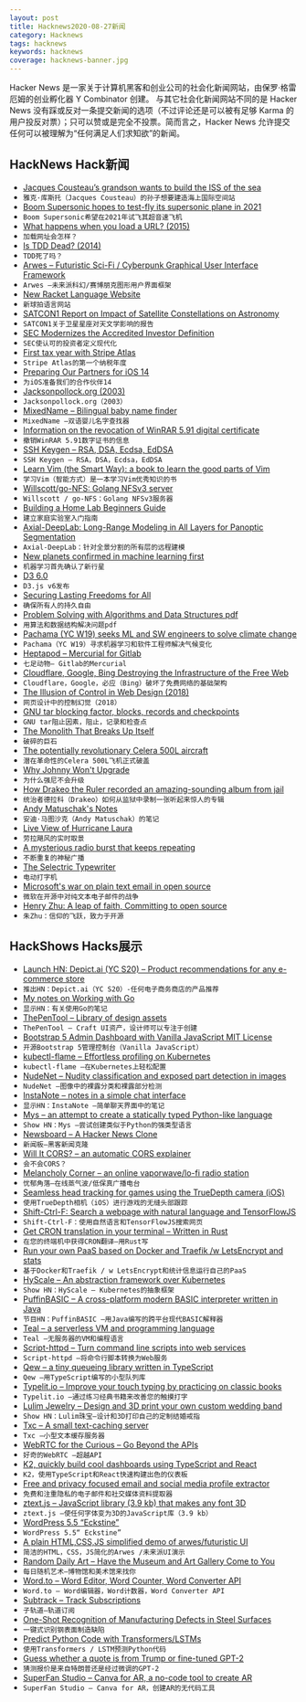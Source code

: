 ```yaml
---
layout: post
title: Hacknews2020-08-27新闻
category: Hacknews
tags: hacknews
keywords: hacknews
coverage: hacknews-banner.jpg
---
```


Hacker News 是一家关于计算机黑客和创业公司的社会化新闻网站，由保罗·格雷厄姆的创业孵化器 Y Combinator 创建。
与其它社会化新闻网站不同的是 Hacker News 没有踩或反对一条提交新闻的选项（不过评论还是可以被有足够 Karma 的用户投反对票）；只可以赞或是完全不投票。简而言之，Hacker News 允许提交任何可以被理解为“任何满足人们求知欲”的新闻。

## HackNews Hack新闻


- [Jacques Cousteau’s grandson wants to build the ISS of the sea](https://www.smithsonianmag.com/innovation/jacques-cousteaus-grandson-wants-to-build-international-space-station-of-the-sea-180975635/)
- `雅克·库斯托（Jacques Cousteau）的孙子想要建造海上国际空间站`
- [Boom Supersonic hopes to test-fly its supersonic plane in 2021](https://www.engadget.com/boom-supersonic-xb-1-2021-130025910.html)
- `Boom Supersonic希望在2021年试飞其超音速飞机`
- [What happens when you load a URL? (2015)](https://danluu.com/navigate-url/)
- `加载网址会怎样？ `
- [Is TDD Dead? (2014)](https://martinfowler.com/articles/is-tdd-dead/)
- `TDD死了吗？`
- [Arwes – Futuristic Sci-Fi / Cyberpunk Graphical User Interface Framework](https://arwes.dev)
- `Arwes –未来派科幻/赛博朋克图形用户界面框架`
- [New Racket Language Website](https://racket-lang.org/)
- `新球拍语言网站`
- [SATCON1 Report on Impact of Satellite Constellations on Astronomy](https://noirlab.edu/public/products/techdocs/techdoc003/)
- `SATCON1关于卫星星座对天文学影响的报告`
- [SEC Modernizes the Accredited Investor Definition](https://www.sec.gov/news/press-release/2020-191)
- `SEC使认可的投资者定义现代化`
- [First tax year with Stripe Atlas](https://tryhexadecimal.com/journal/business-taxes)
- `Stripe Atlas的第一个纳税年度`
- [Preparing Our Partners for iOS 14](https://www.facebook.com/business/news/preparing-our-partners-for-ios-14-launch/)
- `为iOS准备我们的合作伙伴14`
- [Jacksonpollock.org (2003)](https://jacksonpollock.org/)
- `Jacksonpollock.org（2003）`
- [MixedName – Bilingual baby name finder](https://mixedname.com/)
- `MixedName –双语婴儿名字查找器`
- [Information on the revocation of WinRAR 5.91 digital certificate](https://www.rarlab.com/revoked591.html)
- `撤销WinRAR 5.91数字证书的信息`
- [SSH Keygen – RSA, DSA, Ecdsa, EdDSA](https://gravitational.com/blog/comparing-ssh-keys/)
- `SSH Keygen – RSA，DSA，Ecdsa，EdDSA`
- [Learn Vim (the Smart Way): a book to learn the good parts of Vim](https://github.com/iggredible/Learn-Vim)
- `学习Vim（智能方式）是一本学习Vim优秀知识的书`
- [Willscott/go-NFS: Golang NFSv3 server](https://github.com/willscott/go-nfs/)
- `Willscott / go-NFS：Golang NFSv3服务器`
- [Building a Home Lab Beginners Guide](https://haydenjames.io/home-lab-beginners-guide-hardware/)
- `建立家庭实验室入门指南`
- [Axial-DeepLab: Long-Range Modeling in All Layers for Panoptic Segmentation](https://ai.googleblog.com/2020/08/axial-deeplab-long-range-modeling-in.html)
- `Axial-DeepLab：针对全景分割的所有层的远程建模`
- [New planets confirmed in machine learning first](https://phys.org/news/2020-08-planets-machine.html)
- `机器学习首先确认了新行星`
- [D3 6.0](https://github.com/d3/d3/blob/master/CHANGES.md)
- `D3.js v6发布`
- [Securing Lasting Freedoms for All](https://www.epicgames.com/site/en-US/fortnite-mega-drop-faq)
- `确保所有人的持久自由`
- [Problem Solving with Algorithms and Data Structures pdf](https://www.cs.auckland.ac.nz/compsci105s1c/resources/ProblemSolvingwithAlgorithmsandDataStructures.pdf)
- `用算法和数据结构解决问题pdf`
- [Pachama (YC W19) seeks ML and SW engineers to solve climate change](https://jobs.lever.co/pachama)
- `Pachama（YC W19）寻求机器学习和软件工程师解决气候变化`
- [Heptapod – Mercurial for Gitlab](https://heptapod.net)
- `七足动物– Gitlab的Mercurial`
- [Cloudflare, Google, Bing Destroying the Infrastructure of the Free Web](http://gigablast.com/blog.html)
- `Cloudflare，Google，必应（Bing）破坏了免费网络的基础架构`
- [The Illusion of Control in Web Design (2018)](https://alistapart.com/article/the-illusion-of-control-in-web-design/)
- `网页设计中的控制幻觉（2018）`
- [GNU tar blocking factor, blocks, records and checkpoints](https://finch.am/projects/tar/)
- `GNU tar阻止因素，阻止，记录和检查点`
- [The Monolith That Breaks Up Itself](https://medium.com/rebellion-defense/the-monolith-that-breaks-up-itself-c9513c732367)
- `破碎的巨石`
- [The potentially revolutionary Celera 500L aircraft](https://www.thedrive.com/the-war-zone/36016/the-potentially-revolutionary-celera-500l-officially-breaks-cover)
- `潜在革命性的Celera 500L飞机正式破盖`
- [Why Johnny Won't Upgrade](https://jacquesmattheij.com/why-johnny-wont-upgrade/)
- `为什么强尼不会升级`
- [How Drakeo the Ruler recorded an amazing-sounding album from jail](https://pitchfork.com/thepitch/how-drakeo-the-ruler-recorded-thank-you-for-using-gtl-from-jail-joogszn-interview/)
- `统治者德拉科（Drakeo）如何从监狱中录制一张听起来惊人的专辑`
- [Andy Matuschak's Notes](https://notes.andymatuschak.org/About_these_notes)
- `安迪·马图沙克（Andy Matuschak）的笔记`
- [Live View of Hurricane Laura](https://www.windy.com/?28.695,-93.082,7)
- `劳拉飓风的实时取景`
- [A mysterious radio burst that keeps repeating](https://www.sciencealert.com/right-on-schedule-a-repeating-fast-radio-burst-has-woken-up)
- `不断重复的神秘广播`
- [The Selectric Typewriter](https://www.ibm.com/ibm/history/ibm100/us/en/icons/selectric/)
- `电动打字机`
- [Microsoft's war on plain text email in open source](https://marc.info/?l=openbsd-misc&m=159843434525592&w=2)
- `微软在开源中对纯文本电子邮件的战争`
- [Henry Zhu: A leap of faith, Committing to open source](https://github.com/readme/henry-zhu)
- `朱Zhu：信仰的飞跃，致力于开源`


## HackShows Hacks展示

- [Launch HN: Depict.ai (YC S20) – Product recommendations for any e-commerce store](item?id=24252408)
- `推出HN：Depict.ai（YC S20）-任何电子商务商店的产品推荐`
- [ My notes on Working with Go](https://github.com/betty200744/ultimate-go)
- `显示HN：有关使用Go的笔记`
- [ ThePenTool – Library of design assets](https://thepentool.co)
- `ThePenTool – Craft UI资产，设计师可以专注于创建`
- [ Bootstrap 5 Admin Dashboard with Vanilla JavaScript MIT License](https://github.com/themesberg/volt-bootstrap-5-dashboard)
- `开源Bootstrap 5管理控制台（Vanilla JavaScript）`
- [ kubectl-flame – Effortless profiling on Kubernetes](https://github.com/VerizonMedia/kubectl-flame)
- `kubectl-flame –在Kubernetes上轻松配置`
- [ NudeNet – Nudity classification and exposed part detection in images](https://github.com/notAI-tech/NudeNet/)
- `NudeNet –图像中的裸露分类和裸露部分检测`
- [ InstaNote – notes in a simple chat interface](https://www.instanote.io/)
- `显示HN：InstaNote –简单聊天界面中的笔记`
- [ Mys – an attempt to create a statically typed Python-like language](https://github.com/eerimoq/mys)
- `Show HN：Mys –尝试创建类似于Python的强类型语言`
- [ Newsboard – A Hacker News Clone](http://newsboard.robdelacruz.com/)
- `新闻板–黑客新闻克隆`
- [ Will It CORS? – an automatic CORS explainer](http://willitcors.com)
- `会不会CORS？ `
- [ Melancholy Corner – an online vaporwave/lo-fi radio station](https://melancholy.xyz/)
- `忧郁角落–在线蒸气波/低保真广播电台`
- [ Seamless head tracking for games using the TrueDepth camera (iOS)](http://www.inflightassistant.com/smoothtrack/index.html)
- `使用TrueDepth相机（iOS）进行游戏的无缝头部跟踪`
- [ Shift-Ctrl-F: Search a webpage with natural language and TensorFlowJS](https://github.com/model-zoo/shift-ctrl-f)
- `Shift-Ctrl-F：使用自然语言和TensorFlowJS搜索网页`
- [ Get CRON translation in your terminal – Written in Rust](https://github.com/bufrsh/cron)
- `在您的终端机中获得CRON翻译–用Rust写`
- [ Run your own PaaS based on Docker and Traefik /w LetsEncrypt and stats](https://github.com/almarklein/mypaas)
- `基于Docker和Traefik / w LetsEncrypt和统计信息运行自己的PaaS`
- [ HyScale – An abstraction framework over Kubernetes](https://github.com/hyscale/hyscale)
- `Show HN：HyScale – Kubernetes的抽象框架`
- [ PuffinBASIC – A cross-platform modern BASIC interpreter written in Java](item?id=24265387)
- `节目HN：PuffinBASIC –用Java编写的跨平台现代BASIC解释器`
- [ Teal – a serverless VM and programming language](https://www.condense9.com/)
- `Teal –无服务器的VM和编程语言`
- [ Script-httpd – Turn command line scripts into web services](https://github.com/beefsack/script-httpd/)
- `Script-httpd –将命令行脚本转换为Web服务`
- [ Qew – a tiny queueing library written in TypeScript](https://github.com/Arrow7000/qew)
- `Qew –用TypeScript编写的小型队列库`
- [ Typelit.io – Improve your touch typing by practicing on classic books](https://typelit.io/)
- `Typelit.io –通过练习经典书籍来改善您的触摸打字`
- [ Lulim Jewelry – Design and 3D print your own custom wedding band](https://lulimjewelry.com)
- `Show HN：Lulim珠宝–设计和3D打印自己的定制结婚戒指`
- [ Txc – A small text-caching server](https://github.com/bindh3x/txc)
- `Txc –小型文本缓存服务器`
- [ WebRTC for the Curious – Go Beyond the APIs](https://webrtcforthecurious.com/)
- `好奇的WebRTC –超越API`
- [ K2, quickly build cool dashboards using TypeScript and React](http://k2.emumba.com)
- `K2，使用TypeScript和React快速构建出色的仪表板`
- [ Free and privacy focused email and social media profile extractor](https://www.growthhunt.io/)
- `免费和注重隐私的电子邮件和社交媒体资料提取器`
- [ ztext.js – JavaScript library (3.9 kb) that makes any font 3D](https://bennettfeely.com/ztext/)
- `ztext.js –使任何字体变为3D的JavaScript库（3.9 kb）`
- [ WordPress 5.5 “Eckstine”](https://wordpress.org/news/)
- `WordPress 5.5“ Eckstine”`
- [ A plain HTML,CSS,JS simplified demo of arwes/futuristic UI](https://github.com/ivanceras/futureostech)
- `简洁的HTML，CSS，JS简化的Arwes /未来派UI演示`
- [ Random Daily Art – Have the Museum and Art Gallery Come to You](https://randomdailyart.com)
- `每日随机艺术–博物馆和美术馆来找你`
- [ Word.to – Word Editor, Word Counter, Word Converter API](https://word.to)
- `Word.to – Word编辑器，Word计数器，Word Converter API`
- [ Subtrack – Track Subscriptions](https://subtrack.vercel.app/)
- `子轨道–轨道订阅`
- [ One-Shot Recognition of Manufacturing Defects in Steel Surfaces](https://github.com/adipandas/one-shot-steel-surfaces)
- `一键式识别钢表面制造缺陷`
- [ Predict Python Code with Transformers/LSTMs](https://github.com/lab-ml/source_code_modelling)
- `使用Transformers / LSTM预测Python代码`
- [ Guess whether a quote is from Trump or fine-tuned GPT-2](https://trumporbot.com)
- `猜测报价是来自特朗普还是经过微调的GPT-2`
- [ SuperFan Studio – Canva for AR, a no-code tool to create AR](http://superfan.studio/)
- `SuperFan Studio – Canva for AR，创建AR的无代码工具`

